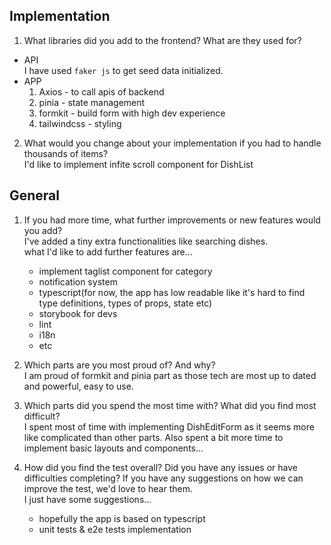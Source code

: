## Implementation

1. What libraries did you add to the frontend? What are they used for?

- API  
  I have used `faker js` to get seed data initialized.
- APP
  1. Axios - to call apis of backend
  2. pinia - state management
  3. formkit - build form with high dev experience
  4. tailwindcss - styling

2. What would you change about your implementation if you had to handle thousands of items?  
   I'd like to implement infite scroll component for DishList

## General

1. If you had more time, what further improvements or new features would you add?  
   I've added a tiny extra functionalities like searching dishes.  
   what I'd like to add further features are...
   - implement taglist component for category
   - notification system
   - typescript(for now, the app has low readable like it's hard to find type definitions, types of props, state etc)
   - storybook for devs
   - lint
   - i18n
   - etc
2. Which parts are you most proud of? And why?  
   I am proud of formkit and pinia part as those tech are most up to dated and powerful, easy to use.

3. Which parts did you spend the most time with? What did you find most difficult?  
   I spent most of time with implementing DishEditForm as it seems more like complicated than other parts. Also spent a bit more time to implement basic layouts and components...

4. How did you find the test overall? Did you have any issues or have difficulties completing? If you have any suggestions on how we can improve the test, we'd love to hear them.  
   I just have some suggestions...
   - hopefully the app is based on typescript
   - unit tests & e2e tests implementation
